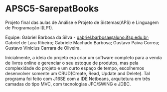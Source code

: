 # APSC5-SarepatBooks

Projeto final das aulas de Análise e Projeto de Sistemas(APS) e Linguagem de Programação I(LP1).

Equipe:
Gabriel Barbosa da Silva - <gabriel.barbosa@aluno.ifsp.edu.br>;
Gabriel de Lara Ribeiro;
Gabriele Machado Barbosa;
Gustavo Paiva Correa;
Gustavo Vinicius Carrara de Oliveira. 

  Inicialmente, a ideia do projeto era criar um software completo para a venda de livros online e gerenciar o seu estoque de produtos, mas pela complexidade do projeto e um curto espaço de tempo, escolhemos desenvolver somente um CRUD(Create, Read, Update and Delete). Tal programa foi feito com J16SE com a IDE Netbeans, arquitetura em três camadas do tipo MVC, com tecnologias JFC/SWING e JDBC.
